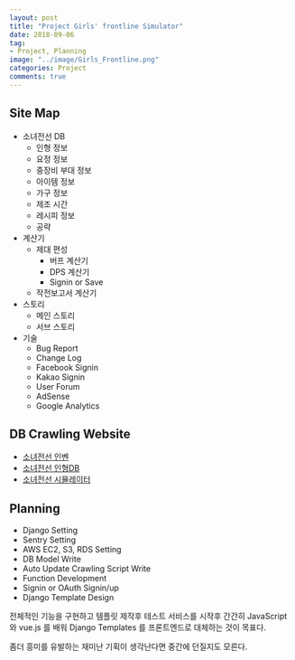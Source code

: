 ```yaml
---
layout: post
title: "Project Girls' frontline Simulator"
date: 2018-09-06
tag:
- Project, Planning
image: "../image/Girls_Frontline.png"
categories: Project
comments: true
---
```


## Site Map
- 소녀전선 DB
	- 인형 정보
	- 요정 정보
	- 중장비 부대 정보
	- 아이템 정보
	- 가구 정보
	- 제조 시간
	- 레시피 정보
	- 공략
- 계산기
	- 제대 편성
		- 버프 계산기
		- DPS 계산기
		- Signin or Save
	- 작전보고서 계산기
- 스토리
	- 메인 스토리
	- 서브 스토리
- 기술
	- Bug Report
	- Change Log
	- Facebook Signin
	- Kakao Signin
	- User Forum
	- AdSense
	- Google Analytics

## DB Crawling Website
- [소녀전선 인벤](http://gf.inven.co.kr)
- [소녀전선 인형DB](https://www.girlsfrontlinedb.com)
- [소녀전선 시뮬레이터](http://gfl.zzzzz.kr/?lang=ko)

## Planning
- Django Setting
- Sentry Setting
- AWS EC2, S3, RDS Setting
- DB Model Write
- Auto Update Crawling Script Write
- Function Development
- Signin or OAuth Signin/up
- Django Template Design

전체적인 기능을 구현하고 템플릿 제작후 테스트 서비스를 시작후 간간히 JavaScript 와 vue.js 를 배워 Django Templates 를 프론트엔드로 대체하는 것이 목표다.

좀더 흥미를 유발하는 재미난 기획이 생각난다면 중간에 던질지도 모른다.
